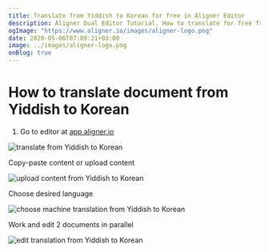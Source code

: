 ```yaml
---
title: Translate from Yiddish to Korean for free in Aligner Editor
description: Aligner Dual Editor Tutorial. How to translate for free from Yiddish to Korean. Aligner is multilingual document management platform. 
ogImage: "https://www.aligner.io/images/aligner-logo.png"
date: 2020-05-06T07:09:21+03:00
image: ../images/aligner-logo.png
onBlog: true
---
```


# How to translate document from Yiddish to Korean

1. Go to editor at [app.aligner.io](https://app.aligner.io "Aligner App web page")

![translate from Yiddish to Korean](../aligner-blank-editor.png "translate from Yiddish to Korean")

Copy-paste content or upload content

![upload content from Yiddish to Korean](../aligner-uploaded-document.png "upload content from Yiddish to Korean")

Choose desired language

![choose machine translation from Yiddish to Korean](../aligner-language-dropdown.png "choose machine translation from Yiddish to Korean")

Work and edit 2 documents in parallel

![edit translation from Yiddish to Korean](../aligner-double-sitded-editor.png "edit translation from Yiddish to Korean")

